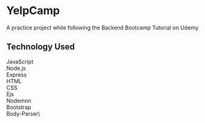 # YelpCamp
A practice project while following the Backend Bootcamp Tutorial on Udemy

## Technology Used
JavaScript\
Node.js\
Express\
HTML\
CSS\
Ejs\
Nodemon\
Bootstrap\
Body-Parser\